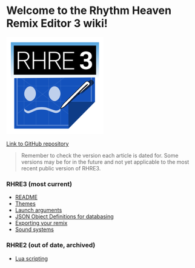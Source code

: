 # Welcome to the Rhythm Heaven Remix Editor 3 wiki!

![RHRE3 Logo](256.png)

[Link to GitHub repository](https://github.com/chrislo27/RhythmHeavenRemixEditor)

>Remember to check the version each article is dated for. Some versions
may be for in the future and not yet applicable to the most recent
public version of RHRE3.

### **RHRE3 (most current)**
* [README](README.md)
* [Themes](Themes.md)
* [Launch arguments](Launch-arguments.md)
* [JSON Object Definitions for databasing](JSON-object-definitions.md)
* [Exporting your remix](Exporting.md)
* [Sound systems](Sound-systems.md)
### **RHRE2 (out of date, archived)**
* [Lua scripting](RHRE2/Scripting.md)